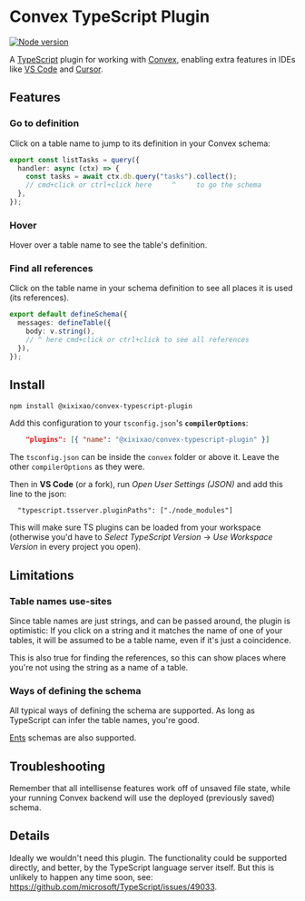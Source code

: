# Convex TypeScript Plugin

[![Node version](https://img.shields.io/npm/v/%40xixixao%2Fconvex-typescript-plugin)](https://www.npmjs.com/package/@xixixao/convex-typescript-plugin)

A [TypeScript](https://www.typescriptlang.org/) plugin for working with
[Convex](https://docs.convex.dev/), enabling extra features in IDEs like
[VS Code](https://code.visualstudio.com/) and [Cursor](https://www.cursor.com/).

## Features

### Go to definition

Click on a table name to jump to its definition in your Convex schema:

```ts
export const listTasks = query({
  handler: async (ctx) => {
    const tasks = await ctx.db.query("tasks").collect();
    // cmd+click or ctrl+click here     ^     to go the schema
  },
});
```

### Hover

Hover over a table name to see the table's definition.

### Find all references

Click on the table name in your schema definition to see all places it is used
(its references).

```ts
export default defineSchema({
  messages: defineTable({
    body: v.string(),
    // ^ here cmd+click or ctrl+click to see all references
  }),
});
```

## Install

```sh
npm install @xixixao/convex-typescript-plugin
```

Add this configuration to your `tsconfig.json`'s **`compilerOptions`**:

```json
    "plugins": [{ "name": "@xixixao/convex-typescript-plugin" }]
```

The `tsconfig.json` can be inside the `convex` folder or above it. Leave the
other `compilerOptions` as they were.

Then in **VS Code** (or a fork), run _Open User Settings (JSON)_ and add this line to the json:

```
  "typescript.tsserver.pluginPaths": ["./node_modules"]
```

This will make sure TS plugins can be loaded from your workspace (otherwise you'd have to
_Select TypeScript Version_ -> _Use Workspace Version_ in every project you open).

## Limitations

### Table names use-sites

Since table names are just strings, and can be passed around, the plugin is
optimistic: If you click on a string and it matches the name of one of your
tables, it will be assumed to be a table name, even if it's just a coincidence.

This is also true for finding the references, so this can show places where
you're not using the string as a name of a table.

### Ways of defining the schema

All typical ways of defining the schema are supported. As long as TypeScript can
infer the table names, you're good.

[Ents](https://github.com/get-convex/convex-ents) schemas are also supported.

## Troubleshooting

Remember that all intellisense features work off of unsaved file state, while
your running Convex backend will use the deployed (previously saved) schema.

## Details

Ideally we wouldn't need this plugin. The functionality could be supported
directly, and better, by the TypeScript language server itself. But this is
unlikely to happen any time soon, see:
https://github.com/microsoft/TypeScript/issues/49033.
